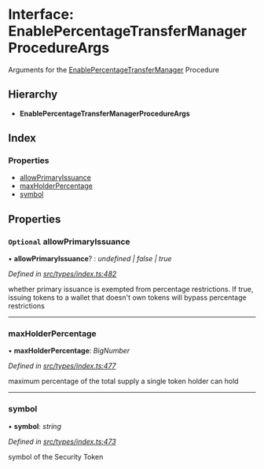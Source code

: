 # Interface: EnablePercentageTransferManagerProcedureArgs

Arguments for the [EnablePercentageTransferManager](../enums/_types_index_.proceduretype.md#enablepercentagetransfermanager) Procedure

## Hierarchy

* **EnablePercentageTransferManagerProcedureArgs**

## Index

### Properties

* [allowPrimaryIssuance](_types_index_.enablepercentagetransfermanagerprocedureargs.md#optional-allowprimaryissuance)
* [maxHolderPercentage](_types_index_.enablepercentagetransfermanagerprocedureargs.md#maxholderpercentage)
* [symbol](_types_index_.enablepercentagetransfermanagerprocedureargs.md#symbol)

## Properties

### `Optional` allowPrimaryIssuance

• **allowPrimaryIssuance**? : *undefined | false | true*

*Defined in [src/types/index.ts:482](https://github.com/PolymathNetwork/polymath-sdk/blob/ade5412/src/types/index.ts#L482)*

whether primary issuance is exempted from percentage restrictions.
If true, issuing tokens to a wallet that doesn't own tokens will bypass percentage restrictions

___

###  maxHolderPercentage

• **maxHolderPercentage**: *BigNumber*

*Defined in [src/types/index.ts:477](https://github.com/PolymathNetwork/polymath-sdk/blob/ade5412/src/types/index.ts#L477)*

maximum percentage of the total supply a single token holder can hold

___

###  symbol

• **symbol**: *string*

*Defined in [src/types/index.ts:473](https://github.com/PolymathNetwork/polymath-sdk/blob/ade5412/src/types/index.ts#L473)*

symbol of the Security Token
